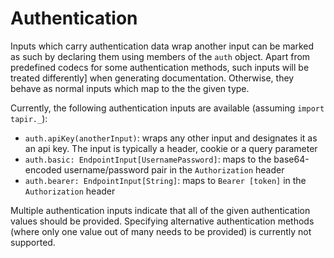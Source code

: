 # Authentication

Inputs which carry authentication data wrap another input can be marked as such by declaring them using members of the
`auth` object. Apart from predefined codecs for some authentication methods, such inputs will be treated differently]
when generating documentation. Otherwise, they behave as normal inputs which map to the the given type.

Currently, the following authentication inputs are available (assuming `import tapir._`):

* `auth.apiKey(anotherInput)`: wraps any other input and designates it as an api key. The input is typically a header, 
cookie or a query parameter
* `auth.basic: EndpointInput[UsernamePassword]`: maps to the base64-encoded username/password pair in the 
`Authorization` header
* `auth.bearer: EndpointInput[String]`: maps to `Bearer [token]` in the `Authorization` header

Multiple authentication inputs indicate that all of the given authentication values should be provided. Specifying
alternative authentication methods (where only one value out of many needs to be provided) is currently not supported.
